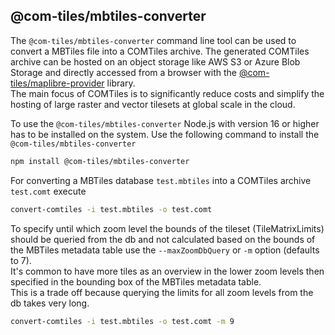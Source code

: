 ## @com-tiles/mbtiles-converter

The `@com-tiles/mbtiles-converter` command line tool can be used to convert a MBTiles file into a COMTiles archive. The generated COMTiles archive can be hosted on an object storage like AWS S3 or Azure Blob Storage
and directly accessed from a browser with the [@com-tiles/maplibre-provider](../../maplibre-provider) library.   
The main focus of COMTiles is to significantly reduce costs and simplify the hosting of large raster and vector tilesets at global scale in the cloud.

To use the `@com-tiles/mbtiles-converter` Node.js with version 16 or higher has to be installed on the system. 
Use the following command to install the `@com-tiles/mbtiles-converter`
````bash
npm install @com-tiles/mbtiles-converter
````

For converting a MBTiles database `test.mbtiles` into a COMTiles archive `test.comt` execute
````bash
convert-comtiles -i test.mbtiles -o test.comt
````

To specify until which zoom level the bounds of the tileset (TileMatrixLimits) should be queried from the db and not calculated 
based on the bounds of the MBTiles metadata table use the `--maxZoomDbQuery` or `-m` option (defaults to 7).   
It's common to have more tiles as an overview in the lower zoom levels then specified in the bounding box of the MBTiles metadata table.  
This is a trade off because querying the limits for all zoom levels from the db takes very long.  
````bash
convert-comtiles -i test.mbtiles -o test.comt -m 9
````
